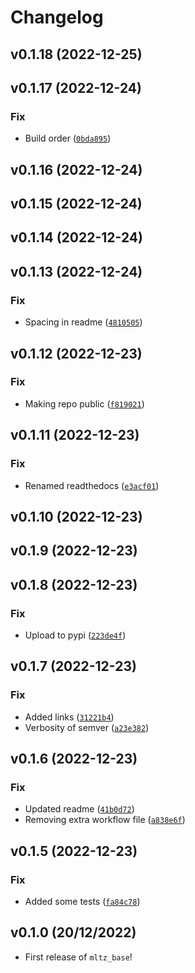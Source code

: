 # Changelog

<!--next-version-placeholder-->

## v0.1.18 (2022-12-25)


## v0.1.17 (2022-12-24)
### Fix
* Build order ([`0bda895`](https://github.com/tzoght/mltz-base/commit/0bda89505542a0d69b2a69d55640b79923ae055a))

## v0.1.16 (2022-12-24)


## v0.1.15 (2022-12-24)


## v0.1.14 (2022-12-24)


## v0.1.13 (2022-12-24)
### Fix
* Spacing in readme ([`4810505`](https://github.com/tzoght/mltz-base/commit/4810505aa39f94bb713dbd156321ffd7f455fbfd))

## v0.1.12 (2022-12-23)
### Fix
* Making repo public ([`f819021`](https://github.com/tzoght/mltz-base/commit/f81902133503e8cd7d9ba5cdc41241f3e9cebb05))

## v0.1.11 (2022-12-23)
### Fix
* Renamed readthedocs ([`e3acf01`](https://github.com/tzoght/mltz-base/commit/e3acf010b0eed2516ba88737abaf7f1b07b1fbc1))

## v0.1.10 (2022-12-23)


## v0.1.9 (2022-12-23)


## v0.1.8 (2022-12-23)
### Fix
* Upload to pypi ([`223de4f`](https://github.com/tzoght/mltz-base/commit/223de4f5966501b7417f3686c911d847cf72d3c9))

## v0.1.7 (2022-12-23)
### Fix
* Added links ([`31221b4`](https://github.com/tzoght/mltz-base/commit/31221b4d465aff247d69e3434ef562fc48569887))
* Verbosity of semver ([`a23e382`](https://github.com/tzoght/mltz-base/commit/a23e382db31376fc199cd194a2cccfbd2a1f578c))

## v0.1.6 (2022-12-23)
### Fix
* Updated readme ([`41b0d72`](https://github.com/tzoght/mltz-base/commit/41b0d723b466c97ba0dc9dbe06fbf2dc7a9b5d84))
* Removing extra workflow file ([`a838e6f`](https://github.com/tzoght/mltz-base/commit/a838e6fce89673638aaa035c7d66c9627fb2938d))

## v0.1.5 (2022-12-23)
### Fix
* Added some tests ([`fa84c78`](https://github.com/tzoght/mltz-base/commit/fa84c789b1df844ff772e9097d5bb6d8075ac03d))

## v0.1.0 (20/12/2022)

- First release of `mltz_base`!